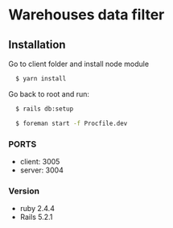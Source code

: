 # Warehouses data filter

## Installation

Go to client folder and install node module

```bash
  $ yarn install
```

Go back to root and run:

```bash
  $ rails db:setup
```

```bash
  $ foreman start -f Procfile.dev
```

### PORTS

* client: 3005
* server: 3004


### Version

* ruby 2.4.4
* Rails 5.2.1
